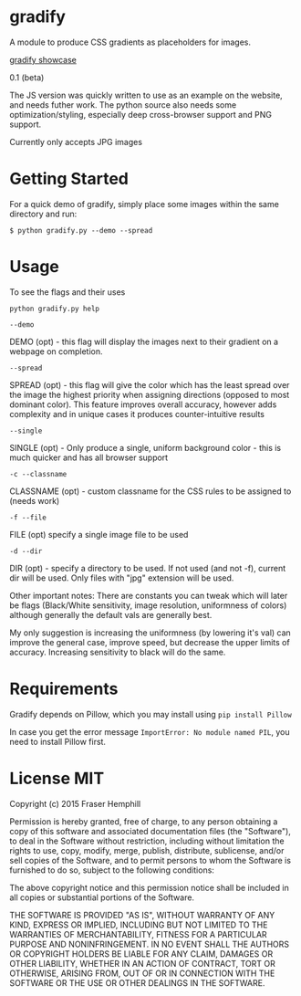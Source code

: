 # gradify
A module to produce CSS gradients as placeholders for images.

[gradify showcase](http://gradifycss.com "gradify")

0.1 (beta)

The JS version was quickly written to use as an example on the website, and needs futher work.
The python source also needs some optimization/styling, especially deep cross-browser support and PNG support.

Currently only accepts JPG images

# Getting Started

For a quick demo of gradify, simply place some images within the same directory and run:

`$ python gradify.py --demo --spread`

# Usage

To see the flags and their uses

`python gradify.py help`

`--demo`

DEMO (opt) - this flag will display the images next to their gradient on a webpage on completion.

`--spread`

SPREAD (opt) - this flag will give the color which has the least spread over the image the highest priority when assigning directions (opposed to most dominant color). This feature improves overall accuracy, however adds complexity and in unique cases it produces counter-intuitive results

`--single`

SINGLE (opt) - Only produce a single, uniform background color - this is much quicker and has all browser support

`-c --classname`

CLASSNAME (opt) - custom classname for the CSS rules to be assigned to (needs work)

`-f --file`

FILE (opt) specify a single image file to be used

`-d --dir`

DIR (opt) - specify a directory to be used. If not used (and not -f), current dir will be used. Only files with "jpg" extension will be used.

Other important notes:
There are constants you can tweak which will later be flags (Black/White sensitivity, image resolution, uniformness of colors) although generally the default vals are generally best.

My only suggestion is increasing the uniformness (by lowering it's val) can improve the general case, improve speed, but decrease the upper limits of accuracy. Increasing sensitivity to black will do the same.


# Requirements

Gradify depends on Pillow, which you may install using
`pip install Pillow`

In case you get the error message `ImportError: No module named PIL`, you need to install Pillow first.


# License MIT

Copyright (c) 2015 Fraser Hemphill

Permission is hereby granted, free of charge, to any person obtaining a copy of this software and associated documentation files (the "Software"), to deal in the Software without restriction, including without limitation the rights to use, copy, modify, merge, publish, distribute, sublicense, and/or sell copies of the Software, and to permit persons to whom the Software is furnished to do so, subject to the following conditions:

The above copyright notice and this permission notice shall be included in all copies or substantial portions of the Software.

THE SOFTWARE IS PROVIDED "AS IS", WITHOUT WARRANTY OF ANY KIND, EXPRESS OR IMPLIED, INCLUDING BUT NOT LIMITED TO THE WARRANTIES OF MERCHANTABILITY, FITNESS FOR A PARTICULAR PURPOSE AND NONINFRINGEMENT. IN NO EVENT SHALL THE AUTHORS OR COPYRIGHT HOLDERS BE LIABLE FOR ANY CLAIM, DAMAGES OR OTHER LIABILITY, WHETHER IN AN ACTION OF CONTRACT, TORT OR OTHERWISE, ARISING FROM, OUT OF OR IN CONNECTION WITH THE SOFTWARE OR THE USE OR OTHER DEALINGS IN THE SOFTWARE.
